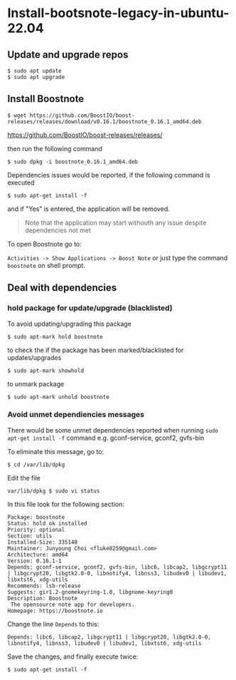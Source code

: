 # Install-bootsnote-legacy-in-ubuntu-22.04


## Update and upgrade repos

```
$ sudo apt update
$ sudo apt upgrade
```

## Install Boostnote

```
$ wget https://github.com/BoostIO/boost-releases/releases/download/v0.16.1/boostnote_0.16.1_amd64.deb
```
https://github.com/BoostIO/boost-releases/releases/


then run the following command
```
$ sudo dpkg -i boostnote_0.16.1_amd64.deb
```

Dependencies issues would be reported, if the following command is executed

```
$ sudo apt-get install -f
```

and if "Yes" is entered, the application will be removed.

> Note that the application may start withouth any issue despite dependencies not met

To open Boostnote go to:

`Activities -> Show Applications -> Boost Note` or just type the command `boostnote` on shell prompt.

## Deal with dependencies

### hold package for update/upgrade (blacklisted)
To avoid updating/upgrading this package

```
$ sudo apt-mark hold boostnote
```

to check the if the package has been marked/blacklisted for updates/upgrades

```
$ sudo apt-mark showhold
```

to unmark package

```
$ sudo apt-mark unhold boostnote
```

### Avoid unmet dependiencies messages

There would be some unmet dependencies reported when running `sudo apt-get install -f` command e.g. gconf-service, gconf2, gvfs-bin

To eliminate this message, go to:

```
$ cd /var/lib/dpkg
```
Edit the file

```
var/lib/dpkg $ sudo vi status
```

In this file look for the following section:

```
Package: boostnote
Status: hold ok installed
Priority: optional
Section: utils
Installed-Size: 335140
Maintainer: Junyoung Choi <fluke8259@gmail.com>
Architecture: amd64
Version: 0.16.1-1
Depends: gconf-service, gconf2, gvfs-bin, libc6, libcap2, libgcrypt11 | libgcrypt20, libgtk2.0-0, libnotify4, libnss3, libudev0 | libudev1, libxtst6, xdg-utils
Recommends: lsb-release
Suggests: gir1.2-gnomekeyring-1.0, libgnome-keyring0
Description: Boostnote
 The opensource note app for developers.
Homepage: https://boostnote.io

```

Change the line `Depends` to this:

```
Depends: libc6, libcap2, libgcrypt11 | libgcrypt20, libgtk2.0-0, libnotify4, libnss3, libudev0 | libudev1, libxtst6, xdg-utils
```

Save the changes, and finally execute twice:

```
$ sudo apt-get install -f
````
